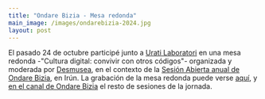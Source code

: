 ```yaml
---
title: "Ondare Bizia - Mesa redonda"
main_image: /images/ondarebizia-2024.jpg
layout: post
---
```


El pasado 24 de octubre participé junto a <a href="https://www.uratilaboratori.com/">Urati Laboratori</a> en una mesa redonda -"Cultura digital: convivir con otros códigos"- organizada y moderada por <a href="https://www.desmusea.com/">Desmusea</a>, en el contexto de la <a href="https://www.ondarebizia.com/es/wp-content/uploads/2024/10/Programa-Saio-Irekia-X_Sesion-Abierta_Begirada-deseraikitzea_Deconstruir-la-mirada.pdf">Sesión Abierta anual de Ondare Bizia</a>, en Irún. La grabación de la mesa redonda puede verse <a href="https://www.youtube.com/watch?v=O1oivK82k48">aquí</a>, y <a href="https://www.youtube.com/@ondarebizia">en el canal de Ondare Bizia</a> el resto de sesiones de la jornada.